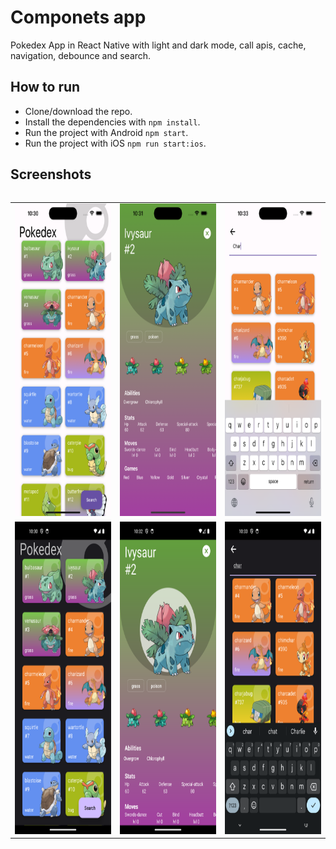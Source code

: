 # Componets app 
Pokedex App in React Native with light and dark mode, call apis, cache, navigation, debounce and search.

## How to run 
- Clone/download the repo.
- Install the dependencies with `npm install`.
- Run the project with Android `npm start`.
- Run the project with iOS `npm run start:ios`.

## Screenshots
<div style="overflow-x: auto;">
<table>
   <tr>
      <td> <img src="./src/screenShots/ios-light-home.png" width="375" height="500"> </td>
      <td> <img src="./src/screenShots/ios-light-detail.png" width="375" height="500"> </td>
      <td> <img src="./src/screenShots/ios-light-search.png" width="375" height="500"> </td>
   </tr>

   <tr>
      <td> <img src="./src/screenShots/android-dark-home.png" width="375" height="500"> </td>
      <td> <img src="./src/screenShots/android-dark-detail.png" width="375" height="500"> </td>
      <td> <img src="./src/screenShots/android-dark-search.png" width="375" height="500"> </td>
   </tr>
</table>
</div>